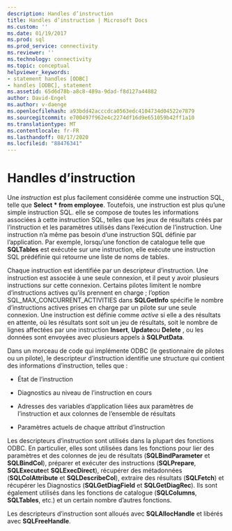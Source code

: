```yaml
---
description: Handles d’instruction
title: Handles d’instruction | Microsoft Docs
ms.custom: ''
ms.date: 01/19/2017
ms.prod: sql
ms.prod_service: connectivity
ms.reviewer: ''
ms.technology: connectivity
ms.topic: conceptual
helpviewer_keywords:
- statement handles [ODBC]
- handles [ODBC], statement
ms.assetid: 65d6d78b-a8c8-489a-9dad-f8d127a44882
author: David-Engel
ms.author: v-daenge
ms.openlocfilehash: a93bdd42acccdca0563edc4104734d04522e7879
ms.sourcegitcommit: e700497f962e4c2274df16d9e651059b42ff1a10
ms.translationtype: MT
ms.contentlocale: fr-FR
ms.lasthandoff: 08/17/2020
ms.locfileid: "88476341"
---
```

# <a name="statement-handles"></a>Handles d’instruction
Une *instruction* est plus facilement considérée comme une instruction SQL, telle que **Select \* from employee**. Toutefois, une instruction est plus qu’une simple instruction SQL. elle se compose de toutes les informations associées à cette instruction SQL, telles que les jeux de résultats créés par l’instruction et les paramètres utilisés dans l’exécution de l’instruction. Une instruction n’a même pas besoin d’une instruction SQL définie par l’application. Par exemple, lorsqu’une fonction de catalogue telle que **SQLTables** est exécutée sur une instruction, elle exécute une instruction SQL prédéfinie qui retourne une liste de noms de tables.  
  
 Chaque instruction est identifiée par un descripteur d’instruction. Une instruction est associée à une seule connexion, et il peut y avoir plusieurs instructions sur cette connexion. Certains pilotes limitent le nombre d’instructions actives qu’ils prennent en charge ; l’option SQL_MAX_CONCURRENT_ACTIVITIES dans **SQLGetInfo** spécifie le nombre d’instructions actives prises en charge par un pilote sur une seule connexion. Une instruction est définie comme *active* si elle a des résultats en attente, où les résultats sont soit un jeu de résultats, soit le nombre de lignes affectées par une instruction **Insert**, **Update**ou **Delete** , ou les données sont envoyées avec plusieurs appels à **SQLPutData**.  
  
 Dans un morceau de code qui implémente ODBC (le gestionnaire de pilotes ou un pilote), le descripteur d’instruction identifie une structure qui contient des informations d’instruction, telles que :  
  
-   État de l’instruction  
  
-   Diagnostics au niveau de l’instruction en cours  
  
-   Adresses des variables d’application liées aux paramètres de l’instruction et aux colonnes de l’ensemble de résultats  
  
-   Paramètres actuels de chaque attribut d’instruction  
  
 Les descripteurs d’instruction sont utilisés dans la plupart des fonctions ODBC. En particulier, elles sont utilisées dans les fonctions pour lier des paramètres et des colonnes de jeu de résultats (**SQLBindParameter** et **SQLBindCol**), préparer et exécuter des instructions (**SQLPrepare**, **SQLExecute**et **SQLExecDirect**), récupérer des métadonnées (**SQLColAttribute** et **SQLDescribeCol**), extraire des résultats (**SQLFetch**) et récupérer les Diagnostics (**SQLGetDiagField** et **SQLGetDiagRec**). Ils sont également utilisés dans les fonctions de catalogue (**SQLColumns**, **SQLTables**, etc.) et un certain nombre d’autres fonctions.  
  
 Les descripteurs d’instruction sont alloués avec **SQLAllocHandle** et libérés avec **SQLFreeHandle**.
